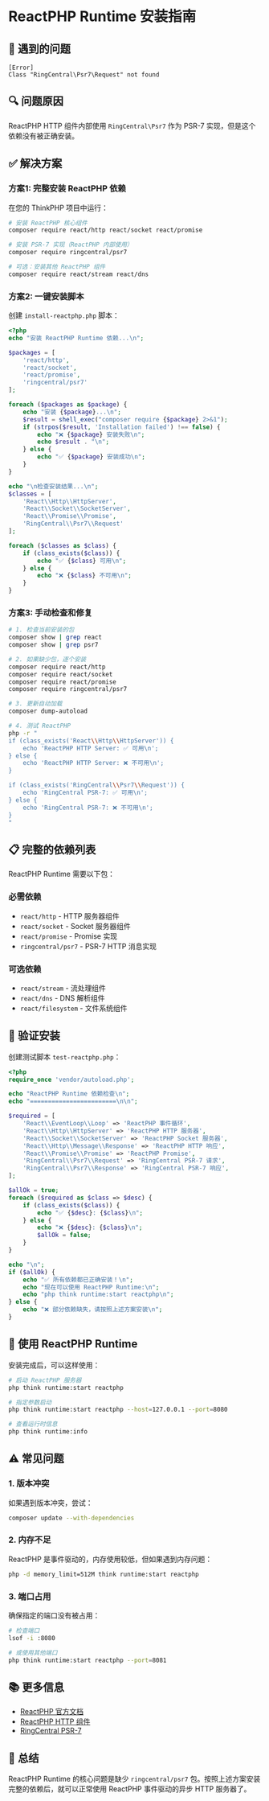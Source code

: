 # ReactPHP Runtime 安装指南

## 🐛 遇到的问题

```
[Error]                                     
Class "RingCentral\Psr7\Request" not found  
```

## 🔍 问题原因

ReactPHP HTTP 组件内部使用 `RingCentral\Psr7` 作为 PSR-7 实现，但是这个依赖没有被正确安装。

## ✅ 解决方案

### 方案1: 完整安装 ReactPHP 依赖

在您的 ThinkPHP 项目中运行：

```bash
# 安装 ReactPHP 核心组件
composer require react/http react/socket react/promise

# 安装 PSR-7 实现（ReactPHP 内部使用）
composer require ringcentral/psr7

# 可选：安装其他 ReactPHP 组件
composer require react/stream react/dns
```

### 方案2: 一键安装脚本

创建 `install-reactphp.php` 脚本：

```php
<?php
echo "安装 ReactPHP Runtime 依赖...\n";

$packages = [
    'react/http',
    'react/socket', 
    'react/promise',
    'ringcentral/psr7'
];

foreach ($packages as $package) {
    echo "安装 {$package}...\n";
    $result = shell_exec("composer require {$package} 2>&1");
    if (strpos($result, 'Installation failed') !== false) {
        echo "❌ {$package} 安装失败\n";
        echo $result . "\n";
    } else {
        echo "✅ {$package} 安装成功\n";
    }
}

echo "\n检查安装结果...\n";
$classes = [
    'React\\Http\\HttpServer',
    'React\\Socket\\SocketServer',
    'React\\Promise\\Promise',
    'RingCentral\\Psr7\\Request'
];

foreach ($classes as $class) {
    if (class_exists($class)) {
        echo "✅ {$class} 可用\n";
    } else {
        echo "❌ {$class} 不可用\n";
    }
}
```

### 方案3: 手动检查和修复

```bash
# 1. 检查当前安装的包
composer show | grep react
composer show | grep psr7

# 2. 如果缺少包，逐个安装
composer require react/http
composer require react/socket
composer require react/promise
composer require ringcentral/psr7

# 3. 更新自动加载
composer dump-autoload

# 4. 测试 ReactPHP
php -r "
if (class_exists('React\\Http\\HttpServer')) {
    echo 'ReactPHP HTTP Server: ✅ 可用\n';
} else {
    echo 'ReactPHP HTTP Server: ❌ 不可用\n';
}

if (class_exists('RingCentral\\Psr7\\Request')) {
    echo 'RingCentral PSR-7: ✅ 可用\n';
} else {
    echo 'RingCentral PSR-7: ❌ 不可用\n';
}
"
```

## 📋 完整的依赖列表

ReactPHP Runtime 需要以下包：

### 必需依赖
- `react/http` - HTTP 服务器组件
- `react/socket` - Socket 服务器组件  
- `react/promise` - Promise 实现
- `ringcentral/psr7` - PSR-7 HTTP 消息实现

### 可选依赖
- `react/stream` - 流处理组件
- `react/dns` - DNS 解析组件
- `react/filesystem` - 文件系统组件

## 🧪 验证安装

创建测试脚本 `test-reactphp.php`：

```php
<?php
require_once 'vendor/autoload.php';

echo "ReactPHP Runtime 依赖检查\n";
echo "========================\n\n";

$required = [
    'React\\EventLoop\\Loop' => 'ReactPHP 事件循环',
    'React\\Http\\HttpServer' => 'ReactPHP HTTP 服务器',
    'React\\Socket\\SocketServer' => 'ReactPHP Socket 服务器',
    'React\\Http\\Message\\Response' => 'ReactPHP HTTP 响应',
    'React\\Promise\\Promise' => 'ReactPHP Promise',
    'RingCentral\\Psr7\\Request' => 'RingCentral PSR-7 请求',
    'RingCentral\\Psr7\\Response' => 'RingCentral PSR-7 响应',
];

$allOk = true;
foreach ($required as $class => $desc) {
    if (class_exists($class)) {
        echo "✅ {$desc}: {$class}\n";
    } else {
        echo "❌ {$desc}: {$class}\n";
        $allOk = false;
    }
}

echo "\n";
if ($allOk) {
    echo "✅ 所有依赖都已正确安装！\n";
    echo "现在可以使用 ReactPHP Runtime:\n";
    echo "php think runtime:start reactphp\n";
} else {
    echo "❌ 部分依赖缺失，请按照上述方案安装\n";
}
```

## 🚀 使用 ReactPHP Runtime

安装完成后，可以这样使用：

```bash
# 启动 ReactPHP 服务器
php think runtime:start reactphp

# 指定参数启动
php think runtime:start reactphp --host=127.0.0.1 --port=8080

# 查看运行时信息
php think runtime:info
```

## ⚠️ 常见问题

### 1. 版本冲突
如果遇到版本冲突，尝试：
```bash
composer update --with-dependencies
```

### 2. 内存不足
ReactPHP 是事件驱动的，内存使用较低，但如果遇到内存问题：
```bash
php -d memory_limit=512M think runtime:start reactphp
```

### 3. 端口占用
确保指定的端口没有被占用：
```bash
# 检查端口
lsof -i :8080

# 或使用其他端口
php think runtime:start reactphp --port=8081
```

## 📚 更多信息

- [ReactPHP 官方文档](https://reactphp.org/)
- [ReactPHP HTTP 组件](https://github.com/reactphp/http)
- [RingCentral PSR-7](https://github.com/ringcentral/psr7)

## 🎯 总结

ReactPHP Runtime 的核心问题是缺少 `ringcentral/psr7` 包。按照上述方案安装完整的依赖后，就可以正常使用 ReactPHP 事件驱动的异步 HTTP 服务器了。
